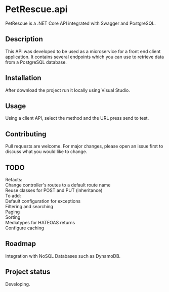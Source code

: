 # PetRescue.api
PetRescue is a .NET Core API integrated with Swagger and PostgreSQL.

## Description
This API was developed to be used as a microservice for a front end client application. It contains several endpoints which you can use to retrieve data from a 
PostgreSQL database. 

## Installation
After download the project run it locally using Visual Studio.

## Usage
Using a client API, select the method and the URL press send to test.

## Contributing
Pull requests are welcome. For major changes, please open an issue first to discuss what you would like to change.

## TODO
Refacts:  
Change controller's routes to a default route name  
Reuse classes for POST and PUT (inheritance)  
To add:  
Default configuration for exceptions  
Filtering and searching  
Paging  
Sorting  
Mediatypes for HATEOAS returns  
Configure caching  

## Roadmap
Integration with NoSQL Databases such as DynamoDB.

## Project status
Developing.
